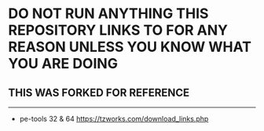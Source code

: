 # DO NOT RUN ANYTHING THIS REPOSITORY LINKS TO FOR ANY REASON UNLESS YOU KNOW WHAT YOU ARE DOING 
## THIS WAS FORKED FOR REFERENCE 
---

- pe-tools 32 & 64 
https://tzworks.com/download_links.php

